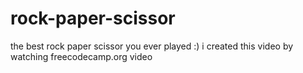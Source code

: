 # rock-paper-scissor
the best rock paper scissor you ever played :) i created this video by watching freecodecamp.org video 
